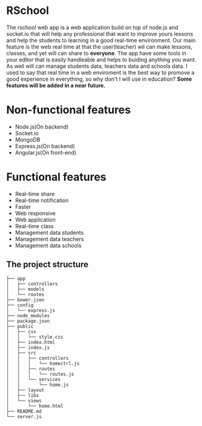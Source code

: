 # RSchool
The rschool web app is a web application build on top of node.js and socket.io that will help any professional that want to improve yours lessons and help the students to learning in a good real-time environment. Our main feature is the web real time at that the user(teacher) wil can make lessons, classes, and yet will can share to **everyone**. The app have some tools in your editor that is easily handleable and helps to buiding anything you want. As well will can manage students data, teachers data and schools data. I used to say that real time in a web enviroment is the best way to promove a good  experience in everything, so why don't I will use in education? 
**Some features will be added in a near future.**
# Non-functional features
* Node.js(On backend)
* Socket.io
* MongoDB
* Express.js(On backend)
* Angular.js(On front-end)

# Functional features
* Real-time share
* Real-time notification
* Faster
* Web responsive
* Web application
* Real-time class
* Management data students
* Management data teachers
* Management data schools

## The project structure
  
	├── app
	│   ├── controllers 
	│   ├── models 
	│   └── routes 
	├── bower.json 
	├── config 
	│   └── express.js 
	├── node_modules 
	├── package.json 
	├── public 
	│   ├── css 
	│   │   └── style.css 
	│   ├── index.html 
	│   ├── index.js 
	│   ├── src
	│   │   ├── controllers 
	│   │   │   └── homectrl.js 
	│   │   ├── routes 
	│   │   │   └── routes.js 
	│   │   └── services 
	│   │       └── home.js 
	│   ├── layout 
	│   ├── libs 
	│   └── views 
	│       └── home.html 
	├── README.md 
	└── server.js
